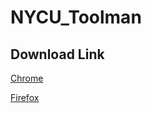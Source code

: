 # NYCU_Toolman

## Download Link 
[Chrome](https://github.com/wei032499/NYCU_Toolman/raw/latest/chrome-latest.zip)

[Firefox](https://github.com/wei032499/NYCU_Toolman/raw/latest/firefox-latest.zip)